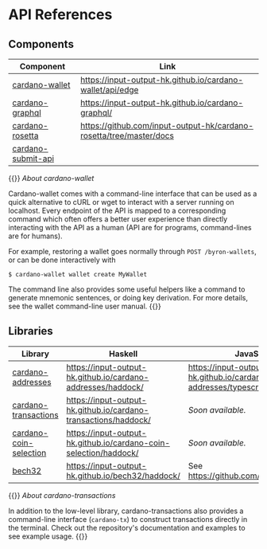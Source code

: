 # API References

## Components

Component                            | Link
---                                  | ---
[cardano-wallet][cardano-wallet]     | https://input-output-hk.github.io/cardano-wallet/api/edge
[cardano-graphql][cardano-graphql]   | https://input-output-hk.github.io/cardano-graphql/
[cardano-rosetta][cardano-rosetta]   | https://github.com/input-output-hk/cardano-rosetta/tree/master/docs
[cardano-submit-api][cardano-submit-api]   |


{{<hint info>}}
_About cardano-wallet_

Cardano-wallet comes with a command-line interface that can be used as a quick alternative to cURL or wget to interact with a server running on localhost. Every endpoint of the API is mapped to a corresponding command which often offers a better user experience than directly interacting with the API as a human (API are for programs, command-lines are for humans).

For example, restoring a wallet goes normally through `POST /byron-wallets`, or can be done interactively with

```
$ cardano-wallet wallet create MyWallet
```

The command line also provides some useful helpers like a command to generate mnemonic sentences, or doing key derivation. For more details, see the wallet command-line user manual.
{{</hint>}}

## Libraries

Library                                          | Haskell                                                           | JavaScript
---                                              | ---                                                               | ---
[cardano-addresses][cardano-addresses]           | https://input-output-hk.github.io/cardano-addresses/haddock/      | https://input-output-hk.github.io/cardano-addresses/typescript/
[cardano-transactions][cardano-transactions]     | https://input-output-hk.github.io/cardano-transactions/haddock/   | _Soon available._
[cardano-coin-selection][cardano-coin-selection] | https://input-output-hk.github.io/cardano-coin-selection/haddock/ | _Soon available._
[bech32][bech32]                                 | https://input-output-hk.github.io/bech32/haddock/                 | See https://github.com/bitcoinjs/bech32

{{<hint info>}}
_About cardano-transactions_

In addition to the low-level library, cardano-transactions also provides a command-line interface (`cardano-tx`) to construct transactions directly in the terminal.
Check out the repository's documentation and examples to see example usage.
{{</hint>}}

[cardano-wallet]: https://github.com/input-output-hk/cardano-wallet
[cardano-submit-api]: https://github.com/input-output-hk/cardano-node/tree/master/cardano-submit-api
[cardano-graphql]: https://github.com/input-output-hk/cardano-graphql
[cardano-rosetta]: https://github.com/input-output-hk/cardano-rosetta

[cardano-coin-selection]: https://github.com/input-output-hk/cardano-coin-selection
[cardano-addresses]: https://github.com/input-output-hk/cardano-addresses
[cardano-transactions]: https://github.com/input-output-hk/cardano-transactions
[bech32]: https://github.com/input-output-hk/bech32
